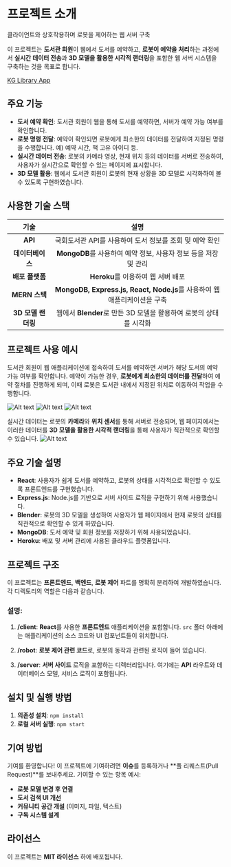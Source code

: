 # 프로젝트 소개

클라이언트와 상호작용하며 로봇을 제어하는 웹 서버 구축

이 프로젝트는 **도서관 회원**이 웹에서 도서를 예약하고, **로봇이 예약을 처리**하는 과정에서 **실시간 데이터 전송**과 **3D 모델을 활용한 시각적 랜더링**을 포함한 웹 서버 시스템을 구축하는 것을 목표로 합니다.

[KG Library App](https://kgwebserver-14978e851dae.herokuapp.com)

## 주요 기능
- **도서 예약 확인**: 도서관 회원이 웹을 통해 도서를 예약하면, 서버가 예약 가능 여부를 확인합니다.
- **로봇 명령 전달**: 예약이 확인되면 로봇에게 최소한의 데이터를 전달하여 지정된 명령을 수행합니다. 예) 예약 시간, 책 고유 아이디 등.
- **실시간 데이터 전송**: 로봇의 카메라 영상, 현재 위치 등의 데이터를 서버로 전송하여, 사용자가 실시간으로 확인할 수 있는 페이지에 표시합니다.
- **3D 모델 활용**: 웹에서 도서관 회원이 로봇의 현재 상황을 3D 모델로 시각화하여 볼 수 있도록 구현하였습니다.

## 사용한 기술 스택
| 기술 | 설명 |
|:--:|:--:|
| **API** | 국회도서관 API를 사용하여 도서 정보를 조회 및 예약 확인 |
| **데이터베이스** | **MongoDB**를 사용하여 예약 정보, 사용자 정보 등을 저장 및 관리 |
| **배포 플랫폼** | **Heroku**를 이용하여 웹 서버 배포 |
| **MERN 스택** | **MongoDB, Express.js, React, Node.js**를 사용하여 웹 애플리케이션을 구축 |
| **3D 모델 랜더링** | 웹에서 **Blender**로 만든 3D 모델을 활용하여 로봇의 상태를 시각화 |

## 프로젝트 사용 예시
도서관 회원이 웹 애플리케이션에 접속하여 도서를 예약하면 서버가 해당 도서의 예약 가능 여부를 확인합니다. 예약이 가능한 경우, **로봇에게 최소한의 데이터를 전달**하여 예약 절차를 진행하게 되며, 이때 로봇은 도서관 내에서 지정된 위치로 이동하여 작업을 수행합니다. 


![Alt text](https://github.com/jujujaejun/kg_web_server/blob/main/home1.png?raw=true)
![Alt text](https://github.com/jujujaejun/kg_web_server/blob/main/reservation.png?raw=true)
![Alt text](https://github.com/jujujaejun/kg_web_server/blob/main/send.png?raw=true)

실시간 데이터는 로봇의 **카메라**와 **위치 센서**를 통해 서버로 전송되며, 웹 페이지에서는 이러한 데이터를 **3D 모델을 활용한 시각적 랜더링**을 통해 사용자가 직관적으로 확인할 수 있습니다.
![Alt text](https://github.com/jujujaejun/kg_web_server/blob/main/robot123.png?raw=true)

## 주요 기술 설명
- **React**: 사용자가 쉽게 도서를 예약하고, 로봇의 상태를 시각적으로 확인할 수 있도록 프론트엔드를 구현했습니다.
- **Express.js**: Node.js를 기반으로 서버 사이드 로직을 구현하기 위해 사용했습니다.
- **Blender**: 로봇의 3D 모델을 생성하여 사용자가 웹 페이지에서 현재 로봇의 상태를 직관적으로 확인할 수 있게 하였습니다.
- **MongoDB**: 도서 예약 및 회원 정보를 저장하기 위해 사용되었습니다.
- **Heroku**: 배포 및 서버 관리에 사용된 클라우드 플랫폼입니다.


## 프로젝트 구조

이 프로젝트는 **프론트엔드**, **백엔드**, **로봇 제어** 파트를 명확히 분리하여 개발하였습니다. 각 디렉토리의 역할은 다음과 같습니다.

### **설명**:

1. **/client**: **React**를 사용한 **프론트엔드** 애플리케이션을 포함합니다. `src` 폴더 아래에는 애플리케이션의 소스 코드와 UI 컴포넌트들이 위치합니다.
   
2. **/robot**: **로봇 제어 관련 코드**로, 로봇의 동작과 관련된 로직이 들어 있습니다.

3. **/server**: **서버 사이드** 로직을 포함하는 디렉터리입니다. 여기에는 **API** 라우트와 데이터베이스 모델, 서비스 로직이 포함됩니다.


## 설치 및 실행 방법
1. **의존성 설치**:
   ``` npm install ```
2. **로컬 서버 실행**:
   ``` npm start ```


## 기여 방법
기여를 환영합니다! 이 프로젝트에 기여하려면 **이슈**를 등록하거나 **풀 리퀘스트(Pull Request)**를 보내주세요.
기여할 수 있는 항목 예시:
- **로봇 모델 변경 후 연결**
- **도서 검색 UI 개선**
- **커뮤니티 공간 개설** (이미지, 파일, 텍스트)
- **구독 시스템 설계**

## 라이선스
이 프로젝트는 **MIT 라이선스** 하에 배포됩니다.
